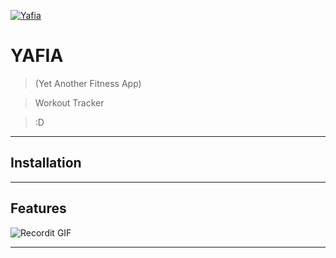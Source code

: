 <a href="https://imgur.com/aFgRRDt"><img src="https://imgur.com/aFgRRDt" title="Yafia" alt="Yafia"></a>

# YAFIA 
> (Yet Another Fitness App)

> Workout Tracker

> :D

---

## Installation


---

## Features

![Recordit GIF](https://recordit.co/fcWfbVvosu)


---
